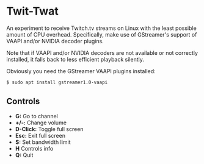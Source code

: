 Twit-Twat
=========

An experiment to receive Twitch.tv streams on Linux with the least possible amount of CPU overhead. Specifically, make use of GStreamer's support of VAAPI and/or NVIDIA decoder plugins.

Note that if VAAPI and/or NVIDIA decoders are not available or not correctly installed, it falls back to less efficient playback silently.

Obviously you need the GStreamer VAAPI plugins installed:

```bash
$ sudo apt install gstreamer1.0-vaapi
```

Controls
--------

- **G:** Go to channel
- **+/-:** Change volume
- **D-Click:** Toggle full screen
- **Esc:** Exit full screen
- **S:** Set bandwidth limit
- **H** Controls info
- **Q:** Quit
